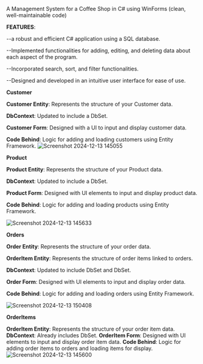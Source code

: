 A Management System for a Coffee Shop in C# using WinForms (clean, well-maintainable code)
    
**FEATURES**:

--a robust and efficient C# application using a SQL database.

--Implemented functionalities for adding, editing, and deleting data about each aspect of the program.

--Incorporated search, sort, and filter functionalities.

--Designed and developed in an intuitive user interface for ease of use.

**Customer**

**Customer Entity**: Represents the structure of your Customer data. 

**DbContext**: Updated to include a DbSet<Customer>.

**Customer Form**: Designed with a UI to input and display customer data.

**Code Behind**: Logic for adding and loading customers using Entity Framework.
![Screenshot 2024-12-13 145055](https://github.com/user-attachments/assets/b7ca71e2-d7a3-4735-82fa-3b2df5a19ffa)


**Product**

**Product Entity**: Represents the structure of your Product data.

**DbContext**: Updated to include a DbSet<Product>.

**Product Form**: Designed with UI elements to input and display product data.

**Code Behind**: Logic for adding and loading products using Entity Framework.

![Screenshot 2024-12-13 145633](https://github.com/user-attachments/assets/6b2597eb-ec25-4807-af22-10b329377326)

**Orders**

**Order Entity**: Represents the structure of your order data.

**OrderItem Entity**: Represents the structure of order items linked to orders.

**DbContext**: Updated to include DbSet<Order> and DbSet<OrderItem>.

**Order Form**: Designed with UI elements to input and display order data.

**Code Behind**: Logic for adding and loading orders using Entity Framework.

![Screenshot 2024-12-13 150408](https://github.com/user-attachments/assets/0c912e2b-c5d9-4f75-afcd-5d6ef7b7af56)


**OrderItems**

**OrderItem Entity**: Represents the structure of your order item data.
**DbContext**: Already includes DbSet<OrderItem>.
**OrderItem Form**: Designed with UI elements to input and display order item data.
**Code Behind**: Logic for adding order items to orders and loading items for display.
![Screenshot 2024-12-13 145600](https://github.com/user-attachments/assets/8ceb1569-e6d0-44aa-82ad-e8d53b0be1b3)
